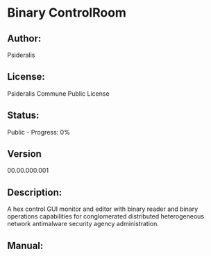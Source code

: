 # Binary ControlRoom
## Author: 
Psideralis
## License: 
Psideralis Commune Public License
## Status:
Public - Progress: 0%
## Version
00.00.000.001
## Description:
A hex control GUI monitor and editor with binary reader and binary operations capabilities for conglomerated distributed heterogeneous network antimalware security agency administration.
## Manual: